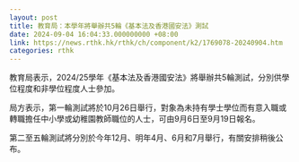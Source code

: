 ```yaml
---
layout: post
title: 教育局：本學年將舉辦共5輪《基本法及香港國安法》測試
date: 2024-09-04 16:04:33.000000000 +08:00
link: https://news.rthk.hk/rthk/ch/component/k2/1769078-20240904.htm
categories: rthk
---
```


教育局表示，2024/25學年《基本法及香港國安法》將舉辦共5輪測試，分別供學位程度和非學位程度人士參加。

局方表示，第一輪測試將於10月26日舉行，對象為未持有學士學位而有意入職或轉職擔任中小學或幼稚園教師職位的人士，可由9月6日至9月19日報名。

第二至五輪測試將分別於今年12月、明年4月、6月和7月舉行，有關安排稍後公布。

